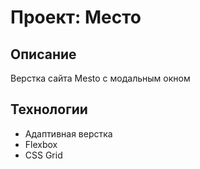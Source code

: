# Проект: Место

## Описание
Верстка сайта Mesto с модальным окном

## Технологии
* Адаптивная верстка
* Flexbox
* CSS Grid
